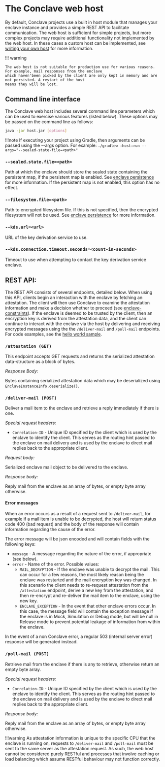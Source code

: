 # The Conclave web host

By default, Conclave projects use a built in host module that manages your enclave instance and provides a simple 
REST API to facilitate communication. The web host is sufficient for simple projects, but more complex projects may 
require additional functionality not implemented by the web host. In these cases a custom host can be implemented, 
see [writing your own host](writing-your-own-enclave-host.md) for more information.

!!! warning

    The web host is not suitable for production use for various reasons. For example, mail responses from the enclave 
    which haven'been picked by the client are only kept in memory and are not persisted. A restart of the host 
    means they will be lost.

## Command line interface
The Conclave web host includes several command line parameters which can be used to exercise various features 
(listed below). These options may be passed on the command line as follows:

```bash
java -jar host.jar [options]
```

!!!note
    If executing your project using Gradle, then arguments can be passed using the --args option. For example:
    `./gradlew :host:run --args="--sealed-state-file=<path>"`

### `--sealed.state.file=<path>`
Path at which the enclave should store the sealed state containing the persistent map, if the persistent map is 
enabled. See [enclave persistence](persistence.md) for more information. If the persistent map is not enabled, this 
option has no effect.

### `--filesystem.file=<path>`
Path to encrypted filesystem file. If this is not specified, then the encrypted filesystem will not be used. See 
[enclave persistence](persistence.md) for more information.

### `--kds.url=<url>`
URL of the key derivation service to use.

### `--kds.connection.timeout.seconds=<count-in-seconds>`
Timeout to use when attempting to contact the key derivation service enclave.

## REST API:
The REST API consists of several endpoints, detailed below. When using this API, clients begin an interaction with 
the enclave by fetching an attestation. The client will then use Conclave to examine the attestation 
information and make a decision whether to proceed (see [enclave-constraints](constraints.md)). If the enclave is 
deemed to be trusted by the client, then an encryption key is derived from the attestation data, and the client can 
continue to interact with the enclave via the host by delivering and receiving encrypted messages using the the 
`/deliver-mail` and `/poll-mail` endpoints. For code examples, see the [hello world sample](https://github.com/R3Conclave/conclave-tutorials/tree/HEAD/hello-world).

### `/attestation (GET)`
This endpoint accepts GET requests and returns the serialized attestation data-structure as a block of bytes.

*Response Body:*

Bytes containing serialized attestation data which may be deserialized using `EnclaveInstanceInfo.deserialize()`.

### `/deliver-mail (POST)`
Deliver a mail item to the enclave and retrieve a reply immediately if there is one.

*Special request headers:*

- `Correlation-ID` - Unique ID specified by the client which is used by the enclave to identify the client. This 
  serves as the routing hint passed to the enclave on mail delivery and is used by the enclave to direct mail
  replies back to the appropriate client.

*Request body:*

Serialized enclave mail object to be delivered to the enclave.

*Response body:*

Reply mail from the enclave as an array of bytes, or empty byte array otherwise.

#### Error messages

When an error occurs as a result of a request sent to `/deliver-mail`, for example if a mail item is unable to be 
decrypted, the host will return status code 400 (bad request) and the body of the response will contain information 
regarding the cause of the error.

The error message will be json encoded and will contain fields with the following keys:

- `message` - A message regarding the nature of the error, if appropriate (see below).
- `error` - Name of the error. Possible values:
    - `MAIL_DECRYPTION` - If the enclave was unable to decrypt the mail. This can occur for a few reasons, the most 
      likely reason being the enclave was restarted and the mail encryption key was changed. In this scenario the 
      client needs to re-request attestation from the `/attestation` endpoint, derive a new key from the attestation,
      and then re-encrypt and re-deliver the mail item to the enclave, using the new key.
    - `ENCLAVE_EXCEPTION` - In the event that other enclave errors occur. In this case, the message field will 
      contain the exception message if the enclave is in Mock, Simulation or Debug mode, but will be null in Release 
      mode to prevent potential leakage of information from within the enclave.

In the event of a non Conclave error, a regular 503 (internal server error) response will be generated instead.

### `/poll-mail (POST)`
Retrieve mail from the enclave if there is any to retrieve, otherwise return an empty byte array.

*Special request headers:*

- `Correlation-ID` - Unique ID specified by the client which is used by the enclave to identify the client. This 
  serves as the routing hint passed to the enclave on mail delivery and is used by the enclave to direct mail 
  replies back to the appropriate client.

*Response body:*

Reply mail from the enclave as an array of bytes, or empty byte array otherwise.

!!!warning
    As attestation information is unique to the specific CPU that the enclave is running on, requests to 
    `/deliver-mail` and `/poll-mail` must be sent to the same server as the attestation request. As such, the web host 
    cannot be considered purely RESTful and processes that involve caching or load balancing which assume RESTful 
    behaviour may not function correctly.
